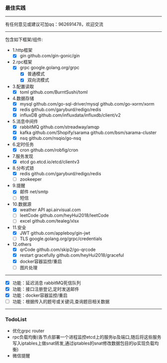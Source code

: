 ### 最佳实践

***
有任何意见或建议可加qq：962691478，欢迎交流

***
包含如下框架/组件:
* 1.http框架
    * [x] gin github.com/gin-gonic/gin
* 2.rpc框架
    * [x] grpc google.golang.org/grpc
        * [x] 普通模式
        * [x] 双向流模式
* 3.配置读取
    * [x] toml github.com/BurntSushi/toml
* 4.数据存储
    * [x] mysql     github.com/go-sql-driver/mysql github.com/go-xorm/xorm
    * [x] redis     github.com/garyburd/redigo/redis
    * [x] influxDB  github.com/influxdata/influxdb/client/v2
* 5.消息中间件
    * [x] rabbitMQ  github.com/streadway/amqp
    * [x] kafka     github.com/Shopify/sarama github.com/bsm/sarama-cluster
    * [x] nsq       github.com/nsqio/go-nsq
* 6.定时任务
    * [x] cron github.com/robfig/cron
* 7.服务发现
    * [x] etcd go.etcd.io/etcd/clientv3
* 8.分布式锁
    * [x] redis github.com/garyburd/redigo/redis
    * [ ] zookeeper
* 9.提醒
    * [x] 邮件 net/smtp
    * [ ] 短信
* 10.数据源
    * [x] weather API   api.airvisual.com
    * [ ] leetCode      github.com/heyHui2018/leetCode
    * [ ] excel         github.com/tealeg/xlsx
* 11.安全
    * [x] JWT github.com/appleboy/gin-jwt
    * [ ] TLS google.golang.org/grpc/credentials
* 12.others
    * [x] qrCode    github.com/skip2/go-qrcode
    * [x] restart   gracefully github.com/heyHui2018/graceful
    * [x] docker容器监控/重启
    * [ ] 图片处理

***
* [x] 功能：延迟消息 rabbitMQ死信队列
* [x] 功能：接口注册登记,定时发送邮件
* [x] 功能：docker容器监控/重启
* [ ] 功能：根据传入的题号或关键词,查询题目相关数据

***
### TodoList
* 优化grpc router
* rpc负载均衡(各节点部署一个进程监控etcd上的服务ip及端口,随后将这些服务写入iptables上做snat转发,通过iptables的snat修改数据包目的ip实现负载均衡)
* 微信提醒